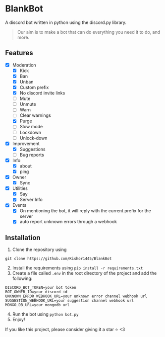 # BlankBot

A discord bot written in python using the discord.py library.

> Our aim is to make a bot that can do everything you need it to do, and more.

## Features
- [x] Moderation
    - [x] Kick
    - [x] Ban
    - [x] Unban
    - [x] Custom prefix
    - [x] No discord invite links
    - [ ] Mute
    - [ ] Unmute
    - [ ] Warn
    - [ ] Clear warnings
    - [x] Purge
    - [ ] Slow mode
    - [ ] Lockdown
    - [ ] Unlock-down
- [x] Improvement
    - [x] Suggestions
    - [ ] Bug reports
- [x] Info
    - [x] about
    - [x] ping
- [x] Owner
    - [x] Sync
- [x] Utilities
    - [x] Say
    - [x] Server Info
- [x] Events
    - [x] On mentioning the bot, it will reply with the current prefix for the server
    - [x] auto report unknown errors through a webhook

## Installation
1. Clone the repository using 
```commandline
git clone https://github.com/Kishor1445/BlankBot
```
2. Install the requirements using `pip install -r requirements.txt`
3. Create a file called `.env` in the root directory of the project and add the following:
```
DISCORD_BOT_TOKEN=your bot token
BOT_OWNER_ID=your discord id
UNKNOWN_ERROR_WEBHOOK_URL=your unknown error channel webhook url
SUGGESTION_WEBHOOK_URL=your suggestion channel webhook url
MONGO_DB_URL=your mongodb url
```
4. Run the bot using `python bot.py`
5. Enjoy!

If you like this project, please consider giving it a star ⭐ <3